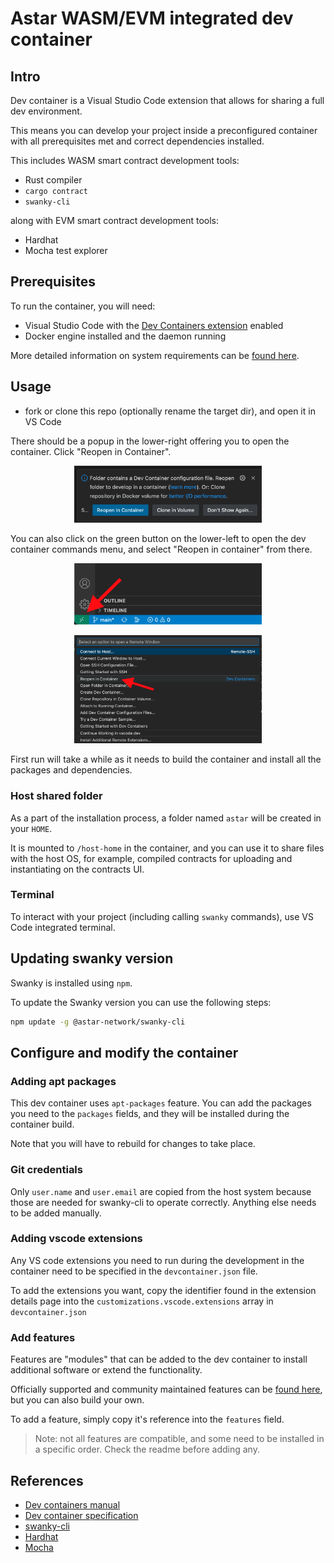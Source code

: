 # Astar WASM/EVM integrated dev container

## Intro

Dev container is a Visual Studio Code extension that allows for sharing a full dev environment.

This means you can develop your project inside a preconfigured container with all prerequisites met and correct dependencies installed. 

This includes WASM smart contract development tools: 

- Rust compiler
- `cargo contract`
- `swanky-cli`

along with EVM smart contract development tools:

- Hardhat
- Mocha test explorer

## Prerequisites

To run the container, you will need:

- Visual Studio Code with the [Dev Containers extension](https://marketplace.visualstudio.com/items?itemName=ms-vscode-remote.remote-containers) enabled
- Docker engine installed and the daemon running

More detailed information on system requirements can be [found here](https://code.visualstudio.com/docs/devcontainers/containers#_system-requirements).

## Usage

- fork or clone this repo (optionally rename the target dir), and open it in VS Code

There should be a popup in the lower-right offering you to open the container. Click "Reopen in Container".

<p align="center">
<img src="https://github.com/AstarNetwork/swanky-dev-container/blob/main/images/popup.png" width=300/>
</p>

You can also click on the green button on the lower-left to open the dev container commands menu, and select "Reopen in container" from there.

<p align="center">
<img src="https://github.com/AstarNetwork/swanky-dev-container/blob/main/images/button.png" width=300/>
</p>
<p align="center">
<img src="https://github.com/AstarNetwork/swanky-dev-container/blob/main/images/menu.png" width=300/>
</p>

First run will take a while as it needs to build the container and install all the packages and dependencies.

### Host shared folder

As a part of the installation process, a folder named `astar` will be created in your `HOME`.

It is mounted to `/host-home` in the container, and you can use it to share files with the host OS, for example, compiled contracts for uploading and instantiating on the contracts UI.

### Terminal

To interact with your project (including calling `swanky` commands), use VS Code integrated terminal.

## Updating swanky version

Swanky is installed using `npm`.

To update the Swanky version you can use the following steps:

```bash
npm update -g @astar-network/swanky-cli
```

## Configure and modify the container

### Adding apt packages

This dev container uses `apt-packages` feature. You can add the packages you need to the `packages` fields, and they will be installed during the container build.

Note that you will have to rebuild for changes to take place.

### Git credentials

Only `user.name` and `user.email` are copied from the host system because those are needed for swanky-cli to operate correctly. Anything else needs to be added manually.

### Adding vscode extensions

Any VS code extensions you need to run during the development in the container need to be specified in the `devcontainer.json` file.

To add the extensions you want, copy the identifier found in the extension details page into the `customizations.vscode.extensions` array in `devcontainer.json`

### Add features

Features are "modules" that can be added to the dev container to install additional software or extend the functionality.

Officially supported and community maintained features can be [found here](https://containers.dev/features), but you can also build your own.

To add a feature, simply copy it's reference into the `features` field.

> Note: not all features are compatible, and some need to be installed in a specific order. Check the readme before adding any.

## References

- [Dev containers manual](https://code.visualstudio.com/docs/devcontainers/containers)
- [Dev container specification](https://containers.dev/)
- [swanky-cli](https://github.com/AstarNetwork/swanky-cli)
- [Hardhat](https://hardhat.org/)
- [Mocha](https://mochajs.org/)
